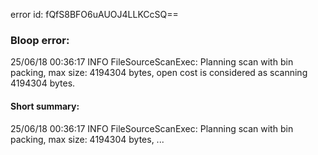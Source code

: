 error id: fQfS8BFO6uAUOJ4LLKCcSQ==
### Bloop error:

25/06/18 00:36:17 INFO FileSourceScanExec: Planning scan with bin packing, max size: 4194304 bytes, open cost is considered as scanning 4194304 bytes.
#### Short summary: 

25/06/18 00:36:17 INFO FileSourceScanExec: Planning scan with bin packing, max size: 4194304 bytes, ...